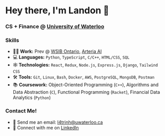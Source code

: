 # Hey there, I'm Landon 👋
### CS + Finance @ <a href="https://uwaterloo.ca/computing-financial-management/">University of Waterloo</a>

### Skills
- 👨‍💻 **Work:** Prev @ <a href="https://www.wsib.ca/en">WSIB Ontario</a>, <a href="https://www.arteria.ai/">Arteria AI</a>
- 💻 **Languages:** `Python`, `TypeScript`, `C/C++`, `HTML/CSS`, `SQL`
- 🕸️ **Technologies:** `React`, `Redux`, `Node.js`, `Express.js`, `Django`, `Tailwind CSS`
- 🛠️ **Tools:** `Git`, `Linux`, `Bash`, `Docker`, `AWS`, `PostgreSQL`, `MongoDB`, `Postman`
- 📚 **Coursework:** Object-Oriented Programming (`C++`), Algorithms and Data Abstraction (`C`), Functional Programming (`Racket`), Financial Data Analytics (`Python`)

### Contact Me!
- 📧 Send me an email: l4trinh@uwaterloo.ca
- 🔗 Connect with me on <a href="https://www.linkedin.com/in/landontrinh/">LinkedIn</a>
